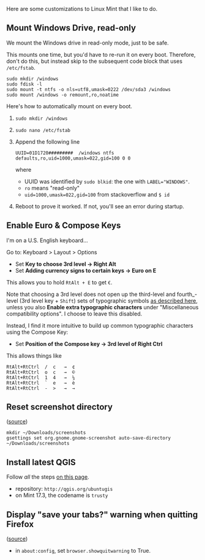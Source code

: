 Here are some customizations to Linux Mint that I like to do.

Mount Windows Drive, read-only
------------------------------

We mount the Windows drive in read-only mode, just to be safe.

This mounts one time, but you'd have to re-run it on every boot. Therefore,
don't do this, but instead skip to the subsequent code block that uses
`/etc/fstab`.

    sudo mkdir /windows
    sudo fdisk -l
    sudo mount -t ntfs -o nls=utf8,umask=0222 /dev/sda3 /windows
    sudo mount /windows -o remount,ro,noatime

Here's how to automatically mount on every boot.

1. `sudo mkdir /windows`
2. `sudo nano /etc/fstab`
3. Append the following line
    ```
    UUID=01D1720#########  /windows ntfs defaults,ro,uid=1000,umask=022,gid=100 0 0
    ```

    where

    * UUID was identified by `sudo blkid`: the one with `LABEL="WINDOWS"`.
    * `ro` means "read-only"
    * `uid=1000,umask=022,gid=100` from stackoverflow and `$ id`

4. Reboot to prove it worked. If not, you'll see an error during startup.

Enable Euro & Compose Keys
--------------------------

I'm on a U.S. English keyboard...

Go to: Keyboard > Layout > Options

* Set __Key to choose 3rd level → Right Alt__
* Set __Adding currency signs to certain keys → Euro on E__

This allows you to hold `RtAlt + E` to get `€`.

Note that choosing a 3rd level does not open up the third-level and fourth_-
level (3rd level key + `Shift`) sets of typographic symbols [as described
here](https://help.ubuntu.com/community/ComposeKey#Third_and_fourth_level_choosers),
unless you also __Enable extra typographic characters__ under
"Miscellaneous compatibility options".  I choose to leave this disabled.

Instead, I find it more intuitive to build up common typographic characters
using the Compose Key:

* Set __Position of the Compose key → 3rd level of Right Ctrl__

This allows things like

    RtAlt+RtCtrl  /  c   →  ¢
    RtAlt+RtCtrl  o  c   →  ©
    RtAlt+RtCtrl  1  4   →  ¼
    RtAlt+RtCtrl  `  e   →  è
    RtAlt+RtCtrl  -  >   →  →


Reset screenshot directory
--------------------------

([source](https://forums.linuxmint.com/viewtopic.php?t=182801#p947856))

    mkdir ~/Downloads/screenshots
    gsettings set org.gnome.gnome-screenshot auto-save-directory ~/Downloads/screenshots


Install latest QGIS
-------------------

Follow _all_ the steps [on this page](http://www.qgis.org/en/site/forusers/alldownloads.html#debian-ubuntu).

* repository: `http://qgis.org/ubuntugis`
* on Mint 17.3, the codename is `trusty`


Display "save your tabs?" warning when quitting Firefox
-------------------------------------------------------

([source](http://ccm.net/faq/13072-display-the-save-and-quit-message-when-closing-firefox))

* in `about:config`, set `browser.showquitwarning` to True.
